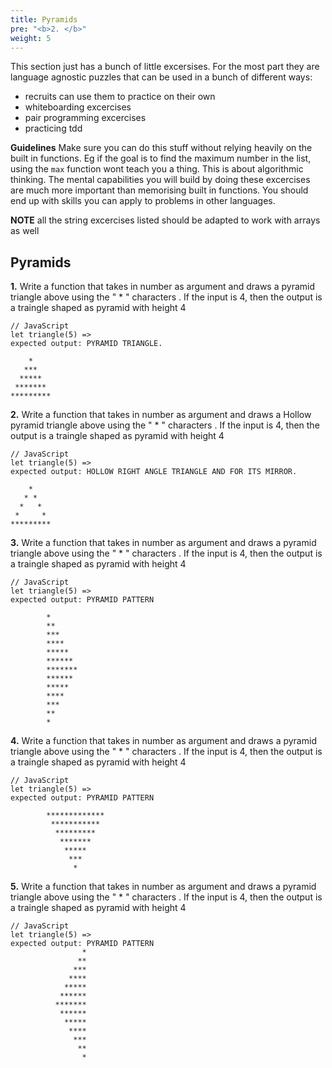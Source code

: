 ```yaml
---
title: Pyramids
pre: "<b>2. </b>"
weight: 5
---
```


This section just has a bunch of little excersises. For the most part they are language agnostic puzzles that can be used in a bunch of different ways:

- recruits can use them to practice on their own
- whiteboarding excercises
- pair programming excercises
- practicing tdd

**Guidelines**
Make sure you can do this stuff without relying heavily on the built in functions. Eg if the goal is to find the maximum number in the list, using the `max` function wont teach you a thing. This is about algorithmic thinking. The mental capabilities you will build by doing these excercises are much more important than memorising built in functions. You should end up with skills you can apply to problems in other languages.

**NOTE** all the string excercises listed should be adapted to work with arrays as well

## Pyramids

**1.**
Write a function that takes in number as argument and draws a pyramid triangle above using the " * " characters . If the input is 4, then the output is a traingle shaped as pyramid with height 4
```
// JavaScript
let triangle(5) => 
expected output: PYRAMID TRIANGLE.      
    
    *
   ***
  *****
 *******  
*********
```

**2.**
Write a function that takes in number as argument and draws a Hollow pyramid triangle above using the " * " characters . If the input is 4, then the output is a traingle shaped as pyramid with height 4
```
// JavaScript
let triangle(5) => 
expected output: HOLLOW RIGHT ANGLE TRIANGLE AND FOR ITS MIRROR.      
    
    *
   * *
  *   *
 *     *  
*********
```

**3.**
Write a function that takes in number as argument and draws a pyramid triangle above using the " * " characters . If the input is 4, then the output is a traingle shaped as pyramid with height 4
```
// JavaScript
let triangle(5) => 
expected output: PYRAMID PATTERN     

        *
        **
        ***
        ****
        *****
        ******
        *******
        ******
        *****
        ****
        ***
        **
        *
```

**4.**
Write a function that takes in number as argument and draws a pyramid triangle above using the " * " characters . If the input is 4, then the output is a traingle shaped as pyramid with height 4
```
// JavaScript
let triangle(5) => 
expected output: PYRAMID PATTERN
   
        *************
         ***********
          *********
           *******
            *****
             ***
              *
```

**5.**
Write a function that takes in number as argument and draws a pyramid triangle above using the " * " characters . If the input is 4, then the output is a traingle shaped as pyramid with height 4
```
// JavaScript
let triangle(5) => 
expected output: PYRAMID PATTERN   
                *
               **
              ***
             ****
            *****
           ******
          *******
           ******
            *****
             ****
              ***
               **
                *
```